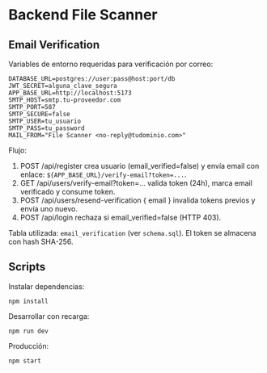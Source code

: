 # Backend File Scanner

## Email Verification

Variables de entorno requeridas para verificación por correo:

```
DATABASE_URL=postgres://user:pass@host:port/db
JWT_SECRET=alguna_clave_segura
APP_BASE_URL=http://localhost:5173
SMTP_HOST=smtp.tu-proveedor.com
SMTP_PORT=587
SMTP_SECURE=false
SMTP_USER=tu_usuario
SMTP_PASS=tu_password
MAIL_FROM="File Scanner <no-reply@tudominio.com>"
```

Flujo:

1. POST /api/register crea usuario (email_verified=false) y envía email con enlace: `${APP_BASE_URL}/verify-email?token=...`.
2. GET /api/users/verify-email?token=... valida token (24h), marca email verificado y consume token.
3. POST /api/users/resend-verification { email } invalida tokens previos y envía uno nuevo.
4. POST /api/login rechaza si email_verified=false (HTTP 403).

Tabla utilizada: `email_verification` (ver `schema.sql`). El token se almacena con hash SHA-256.

## Scripts

Instalar dependencias:

```
npm install
```

Desarrollar con recarga:

```
npm run dev
```

Producción:

```
npm start
```
